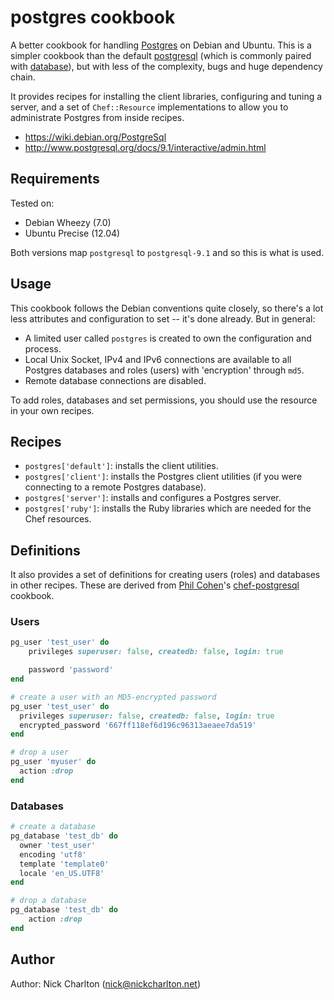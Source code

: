 # postgres cookbook

A better cookbook for handling [Postgres][] on Debian and Ubuntu. This is a simpler
cookbook than the default [postgresql][pg-cookbook] (which is commonly paired with 
[database][]), but with less of the complexity, bugs and huge dependency chain.

It provides recipes for installing the client libraries, configuring and tuning a 
server, and a set of `Chef::Resource` implementations to allow you to administrate
Postgres from inside recipes.

* https://wiki.debian.org/PostgreSql
* http://www.postgresql.org/docs/9.1/interactive/admin.html

## Requirements

Tested on:

* Debian Wheezy (7.0)
* Ubuntu Precise (12.04)

Both versions map `postgresql` to `postgresql-9.1` and so this is what is used.

## Usage

This cookbook follows the Debian conventions quite closely, so there's a lot less
attributes and configuration to set -- it's done already. But in general:

* A limited user called `postgres` is created to own the configuration and process.
* Local Unix Socket, IPv4 and IPv6 connections are available to all Postgres
databases and roles (users) with 'encryption' through `md5`.
* Remote database connections are disabled.

To add roles, databases and set permissions, you should use the resource in your 
own recipes.

## Recipes

* `postgres['default']`: installs the client utilities.
* `postgres['client']`: installs the Postgres client utilities (if you were 
connecting to a remote Postgres database).
* `postgres['server']`: installs and configures a Postgres server.
* `postgres['ruby']`: installs the Ruby libraries which are needed for the Chef 
resources.

## Definitions

It also provides a set of definitions for creating users (roles) and databases in
other recipes. These are derived from [Phil Cohen][]'s [chef-postgresql][] cookbook.

### Users

```ruby
pg_user 'test_user' do
    privileges superuser: false, createdb: false, login: true

    password 'password'
end

# create a user with an MD5-encrypted password
pg_user 'test_user' do
  privileges superuser: false, createdb: false, login: true
  encrypted_password '667ff118ef6d196c96313aeaee7da519'
end

# drop a user
pg_user 'myuser' do
  action :drop
end
```

### Databases

```ruby
# create a database
pg_database 'test_db' do
  owner 'test_user'
  encoding 'utf8'
  template 'template0'
  locale 'en_US.UTF8'
end

# drop a database
pg_database 'test_db' do
    action :drop
end
```

## Author

Author: Nick Charlton (nick@nickcharlton.net)

[Postgres]: http://www.postgresql.org/
[pg-cookbook]:  https://github.com/opscode-cookbooks/postgresql
[database]: https://github.com/opscode-cookbooks/database
[Phil Cohen]: https://github.com/phlipper
[chef-postgresql]: https://github.com/phlipper/chef-postgresql

